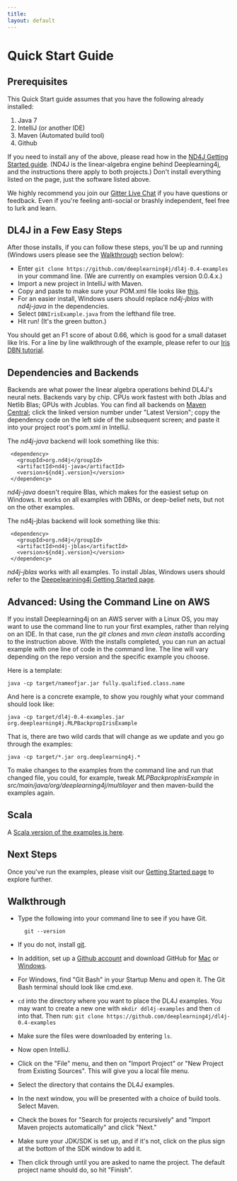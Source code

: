 ```yaml
---
title:
layout: default
---
```


Quick Start Guide
=========================================

## Prerequisites

This Quick Start guide assumes that you have the following already installed:

1. Java 7
2. IntelliJ (or another IDE)
3. Maven (Automated build tool)
4. Github 
 
If you need to install any of the above, please read how in the [ND4J Getting Started guide](http://nd4j.org/getstarted.html).  (ND4J is the linear-algebra engine behind Deeplearning4j, and the instructions there apply to both projects.) Don't install everything listed on the page, just the software listed above. 

We highly recommend you join our [Gitter Live Chat](https://gitter.im/deeplearning4j/deeplearning4j) if you have questions or feedback. Even if you're feeling anti-social or brashly independent, feel free to lurk and learn.

## DL4J in a Few Easy Steps

After those installs, if you can follow these steps, you'll be up and running (Windows users please see the [Walkthrough](#walk) section below):

* Enter `git clone https://github.com/deeplearning4j/dl4j-0.4-examples` in your command line. (We are currently on examples version 0.0.4.x.)
* Import a new project in IntelliJ with Maven. 
* Copy and paste to make sure your POM.xml file looks like [this](https://github.com/deeplearning4j/dl4j-0.4-examples/blob/master/pom.xml). 
* For an easier install, Windows users should replace *nd4j-jblas* with *nd4j-java* in the dependencies. 
* Select `DBNIrisExample.java` from the lefthand file tree.
* Hit run! (It's the green button.)

You should get an F1 score of about 0.66, which is good for a small dataset like Iris. For a line by line walkthrough of the example, please refer to our [Iris DBN tutorial](../iris-flower-dataset-tutorial.html).

## Dependencies and Backends

Backends are what power the linear algebra operations behind DL4J's neural nets. Backends vary by chip. CPUs work fastest with both Jblas and Netlib Blas; GPUs with Jcublas. You can find all backends on [Maven Central](https://search.maven.org); click the linked version number under "Latest Version"; copy the dependency code on the left side of the subsequent screen; and paste it into your project root's pom.xml in IntelliJ. 

The *nd4j-java* backend will look something like this:

     <dependency>
       <groupId>org.nd4j</groupId>
       <artifactId>nd4j-java</artifactId>
       <version>${nd4j.version}</version>
     </dependency>

*nd4j-java* doesn't require Blas, which makes for the easiest setup on Windows. It works on all examples with DBNs, or deep-belief nets, but not on the other examples. 

The nd4j-jblas backend will look something like this:

     <dependency>
       <groupId>org.nd4j</groupId>
       <artifactId>nd4j-jblas</artifactId>
       <version>${nd4j.version}</version>
     </dependency>

*nd4j-jblas* works with all examples. To install Jblas, Windows users should refer to the [Deepelearining4j Getting Started page](../gettingstarted.html).

## Advanced: Using the Command Line on AWS

If you install Deeplearning4j on an AWS server with a Linux OS, you may want to use the command line to run your first examples, rather than relying on an IDE. In that case, run the *git clone*s and *mvn clean install*s according to the instruction above. With the installs completed, you can run an actual example with one line of code in the command line. The line will vary depending on the repo version and the specific example you choose. 

Here is a template:

    java -cp target/nameofjar.jar fully.qualified.class.name

And here is a concrete example, to show you roughly what your command should look like:

    java -cp target/dl4j-0.4-examples.jar org.deeplearning4j.MLPBackpropIrisExample

That is, there are two wild cards that will change as we update and you go through the examples:

    java -cp target/*.jar org.deeplearning4j.*

To make changes to the examples from the command line and run that changed file, you could, for example, tweak *MLPBackpropIrisExample* in *src/main/java/org/deeplearning4j/multilayer* and then maven-build the examples again. 

## Scala 

A [Scala version of the examples is here](https://github.com/kogecoo/dl4j-0.4-examples-scala).

## Next Steps

Once you've run the examples, please visit our [Getting Started page](../gettingstarted.html) to explore further. 

## <a name="walk">Walkthrough</a>

* Type the following into your command line to see if you have Git.

		git --version 

* If you do not, install [git](https://git-scm.herokuapp.com/book/en/v2/Getting-Started-Installing-Git). 
* In addition, set up a [Github account](https://github.com/join) and download GitHub for [Mac](https://mac.github.com/) or [Windows](https://windows.github.com/). 
* For Windows, find "Git Bash" in your Startup Menu and open it. The Git Bash terminal should look like cmd.exe.
* `cd` into the directory where you want to place the DL4J examples. You may want to create a new one with `mkdir ddl4j-examples` and then `cd` into that. Then run:
    `git clone https://github.com/deeplearning4j/dl4j-0.4-examples`
* Make sure the files were downloaded by entering `ls`. 
* Now open IntelliJ. 
* Click on the "File" menu, and then on "Import Project" or "New Project from Existing Sources". This will give you a local file menu. 
* Select the directory that contains the DL4J examples. 
* In the next window, you will be presented with a choice of build tools. Select Maven. 
* Check the boxes for "Search for projects recursively" and "Import Maven projects automatically" and click "Next." 
* Make sure your JDK/SDK is set up, and if it's not, click on the plus sign at the bottom of the SDK window to add it. 
* Then click through until you are asked to name the project. The default project name should do, so hit "Finish".

